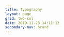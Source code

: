 ```yaml
---
title: Typography
layout: page
grid: two-col
date: 2019-11-28 14:11:13
secondary-nav: brand
---
```

